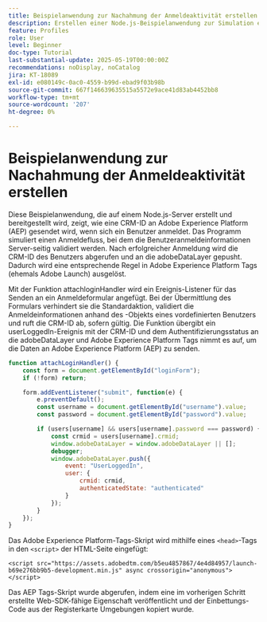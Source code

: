 ```yaml
---
title: Beispielanwendung zur Nachahmung der Anmeldeaktivität erstellen
description: Erstellen einer Node.js-Beispielanwendung zur Simulation eines Anmeldeflusses
feature: Profiles
role: User
level: Beginner
doc-type: Tutorial
last-substantial-update: 2025-05-19T00:00:00Z
recommendations: noDisplay, noCatalog
jira: KT-18089
exl-id: e080149c-0ac0-4559-b99d-ebad9f03b98b
source-git-commit: 667f146639635515a5572e9ace41d83ab4452bb8
workflow-type: tm+mt
source-wordcount: '207'
ht-degree: 0%

---
```


# Beispielanwendung zur Nachahmung der Anmeldeaktivität erstellen

Diese Beispielanwendung, die auf einem Node.js-Server erstellt und bereitgestellt wird, zeigt, wie eine CRM-ID an Adobe Experience Platform (AEP) gesendet wird, wenn sich ein Benutzer anmeldet. Das Programm simuliert einen Anmeldefluss, bei dem die Benutzeranmeldeinformationen Server-seitig validiert werden. Nach erfolgreicher Anmeldung wird die CRM-ID des Benutzers abgerufen und an die adobeDataLayer gepusht. Dadurch wird eine entsprechende Regel in Adobe Experience Platform Tags (ehemals Adobe Launch) ausgelöst.

Mit der Funktion attachloginHandler wird ein Ereignis-Listener für das Senden an ein Anmeldeformular angefügt. Bei der Übermittlung des Formulars verhindert sie die Standardaktion, validiert die Anmeldeinformationen anhand des -Objekts eines vordefinierten Benutzers und ruft die CRM-ID ab, sofern gültig. Die Funktion übergibt ein userLoggedIn-Ereignis mit der CRM-ID und dem Authentifizierungsstatus an die adobeDataLayer und Adobe Experience Platform Tags nimmt es auf, um die Daten an Adobe Experience Platform (AEP) zu senden.


```javascript
function attachLoginHandler() {
    const form = document.getElementById("loginForm");
    if (!form) return;

    form.addEventListener("submit", function(e) {
        e.preventDefault();
        const username = document.getElementById("username").value;
        const password = document.getElementById("password").value;

        if (users[username] && users[username].password === password) {
            const crmid = users[username].crmid;
            window.adobeDataLayer = window.adobeDataLayer || [];
            debugger;
            window.adobeDataLayer.push({
                event: "UserLoggedIn",
                user: {
                    crmid: crmid,
                    authenticatedState: "authenticated"
                }
            });
        }
    });
}
```

Das Adobe Experience Platform-Tags-Skript wird mithilfe eines `<head>`-Tags in den `<script>` der HTML-Seite eingefügt:

`<script src="https://assets.adobedtm.com/b5eu4857867/4e4d84957/launch-b69e276bb9b5-development.min.js" async crossorigin="anonymous"></script>`

Das AEP Tags-Skript wurde abgerufen, indem eine im vorherigen Schritt erstellte Web-SDK-fähige Eigenschaft veröffentlicht und der Einbettungs-Code aus der Registerkarte Umgebungen kopiert wurde.
